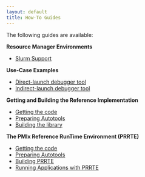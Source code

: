```yaml
---
layout: default
title: How-To Guides
---
```


The following guides are available:

**Resource Manager Environments**

-   [Slurm Support](/support/how-to/slurm-support)

**Use-Case Examples**

-   [Direct-launch debugger tool](/support/how-to/example-direct-launch-debugger-tool)
-   [Indirect-launch debugger tool](/support/how-to/example-indirect-launch-debugger-tool)

**Getting and Building the Reference Implementation**

-   [Getting the code](/code/getting-the-reference-implementation)
-   [Preparing Autotools](/code/building-autotools)
-   [Building the library](/code/building-the-reference-implementation)

**The PMIx Reference RunTime Environment (PRRTE)**

-   [Getting the code](/code/getting-the-pmix-reference-server)
-   [Preparing Autotools](/code/building-autotools)
-   [Building PRRTE](/code/building-the-pmix-reference-server)
-   [Running Applications with PRRTE](/support/how-to/running-apps-under-psrvr)

